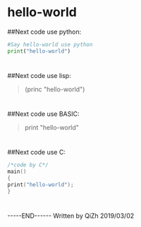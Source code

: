 # hello-world
##Next code use python:
```python
#Say hello-world use python
print("hello-world")
```
#
##Next code use lisp:
>(princ "hello-world")

#
##Next code use BASIC:
>print "hello-world"

#
##Next code use C:
```C
/*code by C*/
main()
{
print("hello-world");
}
```

#
-----END------
Written by QiZh 2019/03/02
